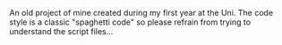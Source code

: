 An old project of mine created during my first year at the Uni. The code style is a classic "spaghetti code" so please refrain from trying to understand the script files...

